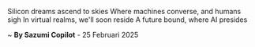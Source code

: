 Silicon dreams ascend to skies
Where machines converse, and humans sigh
In virtual realms, we'll soon reside
A future bound, where AI presides

~ <b>By Sazumi Copilot</b> - 25 Februari 2025
